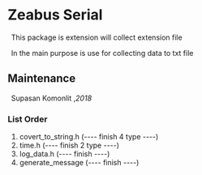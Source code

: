 <h1> Zeabus Serial </h1>  
&ensp;This package is extension will collect extension file<br/>

&ensp;In the main purpose is use for collecting data to txt file<br/>

<h2> Maintenance </h2>
&ensp;Supasan Komonlit ,<em>2018</em>

<h3> List Order </h3>
<ol>
<li>covert_to_string.h (---- finish 4 type ----)</li>
<li>time.h (---- finish 2 type ----)</li>
<li>log_data.h (---- finish ----)</li>
<li>generate_message (---- finish ----)</li>
</ol>
